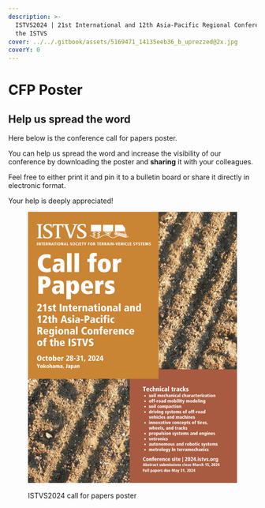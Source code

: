 ```yaml
---
description: >-
  ISTVS2024 | 21st International and 12th Asia-Pacific Regional Conference of
  the ISTVS
cover: ../../.gitbook/assets/5169471_14135eeb36_b_uprezzed@2x.jpg
coverY: 0
---
```


# CFP Poster

## Help us spread the word

Here below is the conference call for papers poster.

You can help us spread the word and increase the visibility of our conference by downloading the poster and **sharing** it with your colleagues.

Feel free to either print it and pin it to a bulletin board or share it directly in electronic format.

Your help is deeply appreciated!



<figure><img src="../../.gitbook/assets/ISTVS2024_CFP_POSTER_1545x2000.png" alt=""><figcaption><p>ISTVS2024 call for papers poster</p></figcaption></figure>
